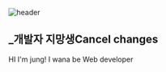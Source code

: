 ![header](https://capsule-render.vercel.app/api?type=wave&text=Jungjiyoung)
## _개발자 지망생Cancel changes

HI I'm jung!
I wana be Web developer

